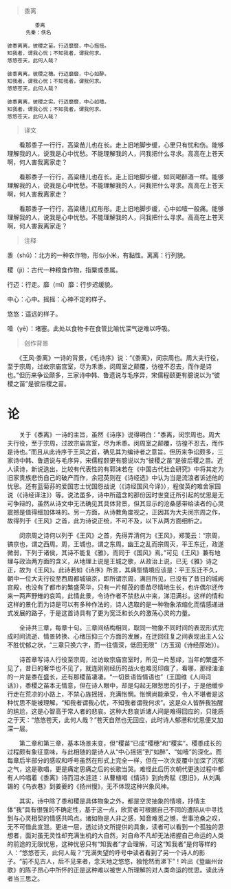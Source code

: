 > 黍离

	         黍离
	      先秦：佚名
	
	彼黍离离，彼稷之苗。行迈靡靡，中心摇摇。
	知我者，谓我心忧；不知我者，谓我何求。
	悠悠苍天，此何人哉？

	彼黍离离，彼稷之穗。行迈靡靡，中心如醉。
	知我者，谓我心忧；不知我者，谓我何求。
	悠悠苍天，此何人哉？

	彼黍离离，彼稷之实。行迈靡靡，中心如噎。
	知我者，谓我心忧；不知我者，谓我何求。
	悠悠苍天，此何人哉？ 


> 译文


　　看那黍子一行行，高粱苗儿也在长。走上旧地脚步缓，心里只有忧和伤。能够理解我的人，说我是心中忧愁。不能理解我的人，问我把什么寻求。高高在上苍天啊，何人害我离家走？

　　看那黍子一行行，高粱穗儿也在长。走上旧地脚步缓，如同喝醉酒一样。能够理解我的人，说我是心中忧愁。不能理解我的人，问我把什么寻求。高高在上苍天啊，何人害我离家走？

　　看那黍子一行行，高粱穗儿红彤彤。走上旧地脚步缓，心中如噎一般痛。能够理解我的人，说我是心中忧愁。不能理解我的人，问我把什么寻求。高高在上苍天啊，何人害我离家走？



> 注释


黍（shǔ）：北方的一种农作物，形似小米，有黏性。离离：行列貌。

稷（jì）：古代一种粮食作物，指粟或黍属。

行迈：行走。靡（mǐ）靡：行步迟缓貌。

中心：心中。摇摇：心神不定的样子。

悠悠：遥远的样子。

噎（yē）：堵塞。此处以食物卡在食管比喻忧深气逆难以呼吸。



> 创作背景
 

　　《王风·黍离》一诗的背景，《毛诗序》说：“《黍离》，闵宗周也。周大夫行役，至于宗周，过故宗庙宫室，尽为禾黍。闵周室之颠覆，彷徨不忍去，而作是诗也。”但历来争讼颇多，三家诗中韩、鲁遗说与毛序异，宋儒程颐更有臆说以为“彼稷之苗”是彼后稷之苗。



# 论

　　关于《黍离》一诗的主旨，虽然《诗序》说得明白：“黍离，闵宗周也。周大夫行役，至于宗周，过故宗庙宫室，尽为禾黍。闵周室之颠覆，彷徨不忍去，而作是诗也。”而且从此诗序于王风之首，确见其为编诗者之意旨。但历来争讼颇多，三家诗中韩、鲁遗说与毛序异，宋儒程颐更有臆说以为“彼稷之苗”是彼后稷之苗。近人读诗，新说迭出，比较有代表性的有郭沫若在《中国古代社会研究》中将其定为旧家贵族悲伤自己的破产而作，余冠英则在《诗经选》中认为当是流浪者诉述他的忧思。还有蓝菊荪的爱国志士忧国怨战说（《诗经国风今译》），程俊英的难舍家园说（《诗经译注》）等。说法虽多，诗中所蕴含的那份因时世变迁所引起的忧思是无可争辩的，虽然从诗文中无法确见其具体背景，但其显示的沧桑感带给读者的心灵震撼是值得细加体味的。另一方面，从诗教角度视之，正因其为大夫闵宗周之作，故得列于《王风》之首，此为诗说正统，不可不及，以下从两方面细析之。

　　闵宗周之诗何以列于《王风》之首，先得弄清何为《王风》，郑笺云：“宗周，镐京也，谓之西周。周，王城也，谓之东周。幽王之乱而宗周灭，平王东迁，政遂微弱，下列于诸侯，其诗不能复《雅》，而同于《国风》焉。”可见《王风》兼有地理与政治两方面的含义，从地理上说是王城之歌，从政治上说，已无《雅》诗之正，故为《王风》。此诗若如《诗序》所言，其典型情境应该是：平王东迁不久，朝中一位大夫行役至西周都城镐京，即所谓宗周，满目所见，已没有了昔日的城阙宫殿，也没有了都市的繁盛荣华，只有一片郁茂的黍苗尽情地生长，也许偶尔还传来一两声野雉的哀鸣，此情此景，令诗作者不禁悲从中来，涕泪满衫。这样的情和这样的景化而为诗是可以有多种作法的，诗人选取的是一种物象浓缩化而情感递进式发展的路子，于是这首诗具有了更为宽泛和长久的激荡心灵的力量。

　　全诗共三章，每章十句。三章间结构相同，取同一物象不同时间的表现形式完成时间流逝、情景转换、心绪压抑三个方面的发展，在迂回往复之间表现出主人公不胜忧郁之状，“三章只换六字，而一往情深，低回无限”（方玉润《诗经原始》）。

　　诗首章写诗人行役至宗周，过访故宗庙宫室时，所见一片葱绿，当年的繁盛不见了，昔日的奢华也不见了，就连刚刚经历的战火也难觅印痕了，看哪，那绿油油的一片是黍在盛长，还有那稷苗凄凄。“一切景语皆情语也”（王国维《人间词话》），黍稷之苗本无情意，但在诗人眼中，却是勾起无限愁思的引子，于是他缓步行走在荒凉的小路上，不禁心旌摇摇，充满怅惘。怅惘尚能承受，令人不堪者是这种忧思不能被理解，“知我者谓我心忧，不知我者谓我何求”。这是众人皆醉我独醒的尴尬，这是心智高于常人者的悲哀。这种大悲哀诉诸人间是难得回应的，只能质之于天：“悠悠苍天，此何人哉？”苍天自然也无回应，此时诗人郁懑和忧思便又加深一层。

　　第二章和第三章，基本场景未变，但“稷苗”已成“稷穗”和“稷实”。稷黍成长的过程颇有象征意味，与此相随的是诗人从“中心摇摇”到“如醉”、“如噎”的深化。而每章后半部分的感叹和呼号虽然在形式上完全一样，但在一次次反覆中加深了沉郁之气，这是歌唱，更是痛定思痛之后的长歌当哭。难怪此后历次朝代更迭过程中都有人吟唱着《黍离》诗而泪水涟涟：从曹植唱《情诗》到向秀赋《思旧》，从刘禹锡的《乌衣巷》到姜夔的《扬州慢》，无不体现这种兴象风神。

　　其实，诗中除了黍和稷是具体物象之外，都是空灵抽象的情境，抒情主体“我”具有很强的不确定性，基于这一点，欣赏者可根据自己不同的遭际从中寻找到与心灵相契的情感共鸣点。诸如物是人非之感，知音难觅之憾，世事沧桑之叹，无不可借此宣泄。更进一层，透过诗文所提供的具象，读者可以看到一个孤独的思想者，面对虽无灵性却充满生机的大自然，对自命不凡却无法把握自己命运的人类的前途的无限忧思，这种忧思只有“知我者”才会理解，可这“知我者”是何等样的人：“悠悠苍天，此何人哉？”充满失望的呼号中读者看到了另一个诗人的影子。“前不见古人，后不见来者，念天地之悠悠，独怆然而涕下”！吟出《登幽州台歌》的陈子昂心中所怀的正是这种难以被世人所理解的对人类命运的忧思。读此诗者当三思之。
